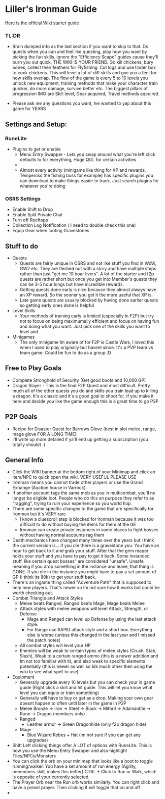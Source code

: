 # Liller's Ironman Guide
[Here is the official Wiki starter guide](https://oldschool.runescape.wiki/w/New_player_guide)
### TL:DR 
- Brain dumped info as the last section if you want to skip to that. Do quests when you can and feel like questing, play how you want by picking the fun skills, ignore the "Efficiency Scape" guides cause they'll burn you out quick, THE WIKI IS YOUR FRIEND. Go kill chickens, bury bones, collect their feathers for Flyfishing. Cut logs and use tinder box to cook chickens. This will level a lot of diff skills and gve you a feel for how skills overlap. The flow of the game is every 5 to 10 levels you unlock new equipment, training methods that make your character train quicker, do more damage, survive better etc. The biggest pillars of progression IMO are Skill level, Gear acquired, Travel methods aqcuired. 

- Please ask me any questions you want, Ive wanted to yap about this game for YEARS

## Settings and Setup:

### RuneLite
- Plugins to get or enable
    - Menu Entry Swapper - Lets you swap around what you're left click defaults to for everything, Huge QOL for certain activities
    -
    - Almost every activity (minigame like thing for XP and rewards, Tempeross the fishing boss for example) has specific plugins you can download to make things easier to track. Just search plugins for whatever you're doing
    

### OSRS Settings
- Enable Shift to Drop
- Enable Split Private Chat
- Turn off Rooftops
- Collection Log Notification ( I need to double check this one)
- Equip Gear when looting Gravestones

## Stuff to do
- Quests
    - Quests are fairly unique in OSRS and not like stuff you find in WoW, GW2 etc. They are fleshed out with a story and have multiple steps rather than just "get me 10 boar livers". A lot of the starter and f2p quests are rather short but once you get into Member's quests they can be 3-5 hour longs but have incredible rewards.
    - Getting quests done early is nice because they almost always have an XP reward. So the sooner you get it the more useful that XP is. 
    - Late game quests are usually blocked by having done earlier quests so getting early ones done is helpful
- Level Skills
    - Your methods of training early is limited (especially in F2P) but try not to focus on being maximumally efficient and focus on having fun and doing what you want. Just pick one of the skills you want to level and 
- Minigames
    - The only minigame Im aware of for F2P is Castle Wars, I loved this when I used to play originally but havent since. It's a PVP team vs team game. Could be fun to do as a group :D
## Free to Play Goals
- Complete Stronghold of Security (Get good boots and 10,000 GP)
- Dragon Slayer - This is the final F2P Quest and most difficult. Pretty much all of the other quests you do and skills you train lead up to killing a dragon. It's a classic and it's a good goal to shoot for. If you make it here and decide you like the game enough this is a great time to go P2P

## P2P Goals
 - Recipe for Disaster Quest for Barrows Glove (best in slot melee, range, mage glove FOR A LONG TIME)
- I'll write up more detailed if ya'll end up getting a subscription (you totally should) :) 
	
## General Info
- Click the WIKI banner at the bottom right of your Minimap and click an item/NPC to quick open the wiki. VERY USEFUL PLEASE USE
- Ironman means you cannot trade other players or use the Grand Exhange (Auction house in Varrock). 
- If another account tags the same mob as you in multicombat, you'll no longer be eligible loot. People who do this on purpose they refer to as "ragging", trying to ruin your experience so you world hop. 
- There are some specific changes to the game that are specifically for Ironman but it's VERY rare
    - I know a cluescroll step is blocked for Ironman because it was too difficult to do without buying the items for them at the GE
    - Ironman can create private instances in some places to fight bosses without having normal accounts rag them
- Death mechanics have changed many times over the years but I think the current version is....if you die there is a gravestone you. You have an hour to get back to it and grab your stuff. After that the grim reaper holds your stuff and you have to pay to get it back. Some instanced stuff, like certain quest bosses" are considered "unsafe". Unsafe meaning if you drop something in the instance and leave, that thing is GONE. If you die in the instance you might have to pay a set amount of GP (I think its 80k) to get your stuff back.
- There's an ingame thing called "Adventure Path" that is supposed to help new players. That's newer so Im not sure how it works but could be worth checking out.
- Combat Triangle and Attack Styles
    - Melee beats Ranged, Ranged beats Mage, Mage beats Melee
    - Attack styles with melee weapons will level Attack, Strength, or Defense
        - Mage and Ranged can level up Defense by using the last attack style.
        - For Range use RAPID attack style and a short box. Everything else is worse (unless this changed in the last year and I missed the patch notes)
    - All combat styles will level your HP
    - Enemies will be weak to certain types of melee styles (Crush, Stab, Slash), Weak to a certain ranged ammo (this is a newer addition and Im not too familiar with it), and also weak to specific elements potentially (this is newer as well so Idk much other then using the wiki to see what spell to use)
- Equipment
    - Generally upgrade every 10 levels but you can check your in game guide (Right click a skill and hit guide. This will let you know what level you can equip or train something)
    - Generally will have to buy or get as a drop. Making your own gear doesnt happen to often until later in the game in P2P
    - Melee
        Bronze -> Iron -> Steel -> Black -> Mithril -> Adamantite -> Rune -> Dragon (members only)
    - Ranged
        - Leather armor -> Green Dragonhide (only f2p dragon hide)
    - Mage 
        - Blue Wizard Robes + Hat (im not sure if you can get any upgrades)
- Shift Left clicking things offer A LOT of options with RuneLite. This is how you use the Menu Entry Swapper and also highlight Tiles/NPCs/Monsters
- You can click the orb on your minimap that looks like a boot to toggle running/walker. You have a set amount of run energy (Agility, memmbers skill, makes this better) CTRL + Click to Run or Walk, which is opposite of your currently selected.
- The Prayer Orb near the Run orb works similarly. You can right click and have a preset prayer. Then clicking it will toggle that on and off
-

